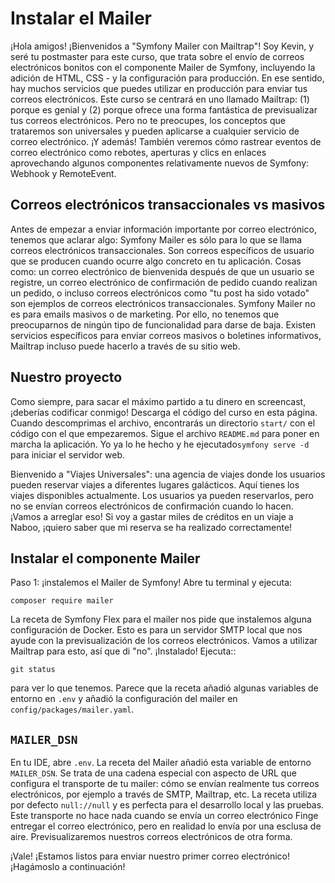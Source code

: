 # Instalar el Mailer

¡Hola amigos! ¡Bienvenidos a "Symfony Mailer con Mailtrap"! Soy Kevin, y seré tu postmaster para este curso, que trata sobre el envío de correos electrónicos bonitos con el componente Mailer de Symfony, incluyendo la adición de HTML, CSS - y la configuración para producción. En ese sentido, hay muchos servicios que puedes utilizar en producción para enviar tus correos electrónicos. Este curso se centrará en uno llamado Mailtrap: (1) porque es genial y (2) porque ofrece una forma fantástica de previsualizar tus correos electrónicos. Pero no te preocupes, los conceptos que trataremos son universales y pueden aplicarse a cualquier servicio de correo electrónico. ¡Y además! También veremos cómo rastrear eventos de correo electrónico como rebotes, aperturas y clics en enlaces aprovechando algunos componentes relativamente nuevos de Symfony: Webhook y RemoteEvent.

## Correos electrónicos transaccionales vs masivos

Antes de empezar a enviar información importante por correo electrónico, tenemos que aclarar algo: Symfony Mailer es sólo para lo que se llama correos electrónicos transaccionales. Son correos específicos de usuario que se producen cuando ocurre algo concreto en tu aplicación. Cosas como: un correo electrónico de bienvenida después de que un usuario se registre, un correo electrónico de confirmación de pedido cuando realizan un pedido, o incluso correos electrónicos como "tu post ha sido votado" son ejemplos de correos electrónicos transaccionales. Symfony Mailer no es para emails masivos o de marketing. Por ello, no tenemos que preocuparnos de ningún tipo de funcionalidad para darse de baja. Existen servicios específicos para enviar correos masivos o boletines informativos, Mailtrap incluso puede hacerlo a través de su sitio web.

## Nuestro proyecto

Como siempre, para sacar el máximo partido a tu dinero en screencast, ¡deberías codificar conmigo! Descarga el código del curso en esta página. Cuando descomprimas el archivo, encontrarás un directorio `start/` con el código con el que empezaremos. Sigue el archivo `README.md` para poner en marcha la aplicación. Yo ya lo he hecho y he ejecutado`symfony serve -d` para iniciar el servidor web. 

Bienvenido a "Viajes Universales": una agencia de viajes donde los usuarios pueden reservar viajes a diferentes lugares galácticos. Aquí tienes los viajes disponibles actualmente. Los usuarios ya pueden reservarlos, pero no se envían correos electrónicos de confirmación cuando lo hacen. ¡Vamos a arreglar eso! Si voy a gastar miles de créditos en un viaje a Naboo, ¡quiero saber que mi reserva se ha realizado correctamente!

## Instalar el componente Mailer

Paso 1: ¡instalemos el Mailer de Symfony! Abre tu terminal y ejecuta:

```terminal
composer require mailer
```

La receta de Symfony Flex para el mailer nos pide que instalemos alguna configuración de Docker. Esto es para un servidor SMTP local que nos ayude con la previsualización de los correos electrónicos. Vamos a utilizar Mailtrap para esto, así que di "no". ¡Instalado! Ejecuta::

```terminal
git status
```

para ver lo que tenemos. Parece que la receta añadió algunas variables de entorno en `.env` y añadió la configuración del mailer en `config/packages/mailer.yaml`.

## `MAILER_DSN`

En tu IDE, abre `.env`. La receta del Mailer añadió esta variable de entorno `MAILER_DSN`. Se trata de una cadena especial con aspecto de URL que configura el transporte de tu mailer: cómo se envían realmente tus correos electrónicos, por ejemplo a través de SMTP, Mailtrap, etc. La receta utiliza por defecto `null://null` y es perfecta para el desarrollo local y las pruebas. Este transporte no hace nada cuando se envía un correo electrónico Finge entregar el correo electrónico, pero en realidad lo envía por una esclusa de aire. Previsualizaremos nuestros correos electrónicos de otra forma.

¡Vale! ¡Estamos listos para enviar nuestro primer correo electrónico! ¡Hagámoslo a continuación!

